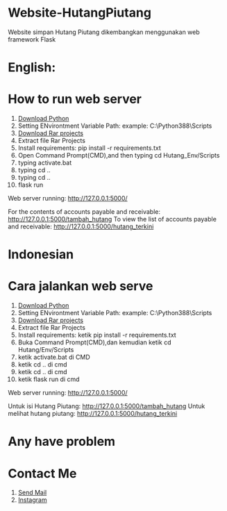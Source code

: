 # Website-HutangPiutang
Website simpan Hutang Piutang dikembangkan menggunakan web framework Flask

# English:
# How to run web server
1. [Download Python](https://python.org/downloads)
2. Setting ENvirontment Variable Path: example: C:\Python388\Scripts
3. [Download Rar projects](https://github.com/AnandaRauf/Website-HutangPiutang/tree/master)
4. Extract file Rar Projects
5. Install requirements: pip install -r requirements.txt
6. Open Command Prompt(CMD),and then typing cd Hutang_Env/Scripts
7. typing activate.bat
8. typing cd ..
9. typing cd ..
10. flask run

Web server running: http://127.0.0.1:5000/

For the contents of accounts payable and receivable: http://127.0.0.1:5000/tambah_hutang
To view the list of accounts payable and receivable: http://127.0.0.1:5000/hutang_terkini

# Indonesian

# Cara jalankan web serve
1. [Download Python](https://python.org/downloads)
2. Setting ENvirontment Variable Path: example: C:\Python388\Scripts
3. [Download Rar projects](https://github.com/AnandaRauf/Website-HutangPiutang/tree/master)
4. Extract file Rar Projects
5. Install requirements: ketik pip install -r requirements.txt
6. Buka Command Prompt(CMD),dan kemudian ketik cd Hutang/Env/Scripts
7. ketik activate.bat di CMD
8. ketik cd .. di cmd
9. ketik cd .. di cmd
10. ketik flask run di cmd

Web server running: http://127.0.0.1:5000/

Untuk isi Hutang Piutang: http://127.0.0.1:5000/tambah_hutang
Untuk melihat hutang piutang: http://127.0.0.1:5000/hutang_terkini

# Any have problem
# Contact Me
1. [Send Mail](https://mailto:anandaraufm@gmail.com)
2. [Instagram](https://instagram.com/anandaraufm00)
